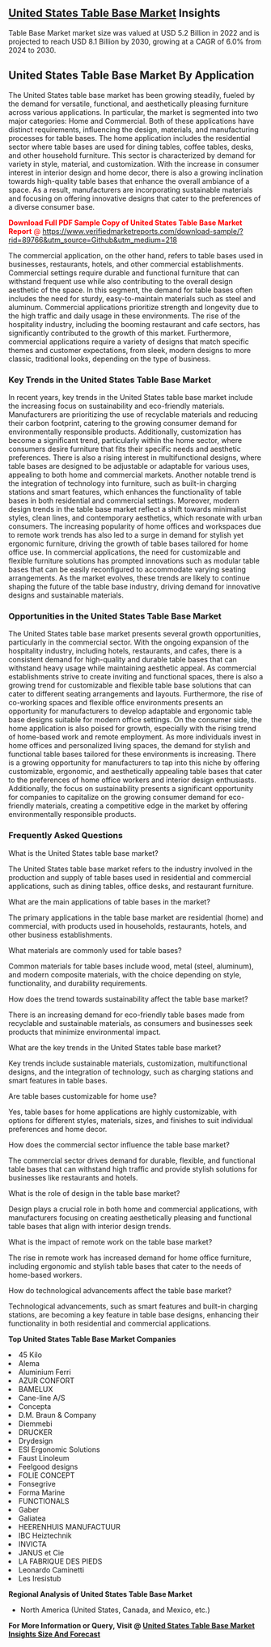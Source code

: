 <h2><a href="https://www.verifiedmarketreports.com/download-sample/?rid=89766&amp;utm_source=Github&amp;utm_medium=218" target="_blank">United States Table Base Market</a> Insights</h2><p>Table Base Market market size was valued at USD 5.2 Billion in 2022 and is projected to reach USD 8.1 Billion by 2030, growing at a CAGR of 6.0% from 2024 to 2030.</p><p> <h2>United States Table Base Market By Application</h2> <p>The United States table base market has been growing steadily, fueled by the demand for versatile, functional, and aesthetically pleasing furniture across various applications. In particular, the market is segmented into two major categories: Home and Commercial. Both of these applications have distinct requirements, influencing the design, materials, and manufacturing processes for table bases. The home application includes the residential sector where table bases are used for dining tables, coffee tables, desks, and other household furniture. This sector is characterized by demand for variety in style, material, and customization. With the increase in consumer interest in interior design and home decor, there is also a growing inclination towards high-quality table bases that enhance the overall ambiance of a space. As a result, manufacturers are incorporating sustainable materials and focusing on offering innovative designs that cater to the preferences of a diverse consumer base. <p><span class=""><span style="color: #ff0000;"><strong>Download Full PDF Sample Copy of United States Table Base Market Report</strong> @ </span><a href="https://www.verifiedmarketreports.com/download-sample/?rid=89766&amp;utm_source=Github&amp;utm_medium=218" target="_blank">https://www.verifiedmarketreports.com/download-sample/?rid=89766&amp;utm_source=Github&amp;utm_medium=218</a></span></p></p> <p>The commercial application, on the other hand, refers to table bases used in businesses, restaurants, hotels, and other commercial establishments. Commercial settings require durable and functional furniture that can withstand frequent use while also contributing to the overall design aesthetic of the space. In this segment, the demand for table bases often includes the need for sturdy, easy-to-maintain materials such as steel and aluminum. Commercial applications prioritize strength and longevity due to the high traffic and daily usage in these environments. The rise of the hospitality industry, including the booming restaurant and cafe sectors, has significantly contributed to the growth of this market. Furthermore, commercial applications require a variety of designs that match specific themes and customer expectations, from sleek, modern designs to more classic, traditional looks, depending on the type of business. <h3>Key Trends in the United States Table Base Market</h3> <p>In recent years, key trends in the United States table base market include the increasing focus on sustainability and eco-friendly materials. Manufacturers are prioritizing the use of recyclable materials and reducing their carbon footprint, catering to the growing consumer demand for environmentally responsible products. Additionally, customization has become a significant trend, particularly within the home sector, where consumers desire furniture that fits their specific needs and aesthetic preferences. There is also a rising interest in multifunctional designs, where table bases are designed to be adjustable or adaptable for various uses, appealing to both home and commercial markets. Another notable trend is the integration of technology into furniture, such as built-in charging stations and smart features, which enhances the functionality of table bases in both residential and commercial settings. Moreover, modern design trends in the table base market reflect a shift towards minimalist styles, clean lines, and contemporary aesthetics, which resonate with urban consumers. The increasing popularity of home offices and workspaces due to remote work trends has also led to a surge in demand for stylish yet ergonomic furniture, driving the growth of table bases tailored for home office use. In commercial applications, the need for customizable and flexible furniture solutions has prompted innovations such as modular table bases that can be easily reconfigured to accommodate varying seating arrangements. As the market evolves, these trends are likely to continue shaping the future of the table base industry, driving demand for innovative designs and sustainable materials. <h3>Opportunities in the United States Table Base Market</h3> <p>The United States table base market presents several growth opportunities, particularly in the commercial sector. With the ongoing expansion of the hospitality industry, including hotels, restaurants, and cafes, there is a consistent demand for high-quality and durable table bases that can withstand heavy usage while maintaining aesthetic appeal. As commercial establishments strive to create inviting and functional spaces, there is also a growing trend for customizable and flexible table base solutions that can cater to different seating arrangements and layouts. Furthermore, the rise of co-working spaces and flexible office environments presents an opportunity for manufacturers to develop adaptable and ergonomic table base designs suitable for modern office settings. On the consumer side, the home application is also poised for growth, especially with the rising trend of home-based work and remote employment. As more individuals invest in home offices and personalized living spaces, the demand for stylish and functional table bases tailored for these environments is increasing. There is a growing opportunity for manufacturers to tap into this niche by offering customizable, ergonomic, and aesthetically appealing table bases that cater to the preferences of home office workers and interior design enthusiasts. Additionally, the focus on sustainability presents a significant opportunity for companies to capitalize on the growing consumer demand for eco-friendly materials, creating a competitive edge in the market by offering environmentally responsible products. <h3>Frequently Asked Questions</h3> <p>What is the United States table base market? </p> <p>The United States table base market refers to the industry involved in the production and supply of table bases used in residential and commercial applications, such as dining tables, office desks, and restaurant furniture.</p> <p>What are the main applications of table bases in the market? </p> <p>The primary applications in the table base market are residential (home) and commercial, with products used in households, restaurants, hotels, and other business establishments.</p> <p>What materials are commonly used for table bases? </p> <p>Common materials for table bases include wood, metal (steel, aluminum), and modern composite materials, with the choice depending on style, functionality, and durability requirements.</p> <p>How does the trend towards sustainability affect the table base market? </p> <p>There is an increasing demand for eco-friendly table bases made from recyclable and sustainable materials, as consumers and businesses seek products that minimize environmental impact.</p> <p>What are the key trends in the United States table base market? </p> <p>Key trends include sustainable materials, customization, multifunctional designs, and the integration of technology, such as charging stations and smart features in table bases.</p> <p>Are table bases customizable for home use? </p> <p>Yes, table bases for home applications are highly customizable, with options for different styles, materials, sizes, and finishes to suit individual preferences and home decor.</p> <p>How does the commercial sector influence the table base market? </p> <p>The commercial sector drives demand for durable, flexible, and functional table bases that can withstand high traffic and provide stylish solutions for businesses like restaurants and hotels.</p> <p>What is the role of design in the table base market? </p> <p>Design plays a crucial role in both home and commercial applications, with manufacturers focusing on creating aesthetically pleasing and functional table bases that align with interior design trends.</p> <p>What is the impact of remote work on the table base market? </p> <p>The rise in remote work has increased demand for home office furniture, including ergonomic and stylish table bases that cater to the needs of home-based workers.</p> <p>How do technological advancements affect the table base market? </p> <p>Technological advancements, such as smart features and built-in charging stations, are becoming a key feature in table base designs, enhancing their functionality in both residential and commercial applications.</p> </p><p><strong>Top United States Table Base Market Companies</strong></p><div data-test-id=""><p><li>45 Kilo</li><li> Alema</li><li> Aluminium Ferri</li><li> AZUR CONFORT</li><li> BAMELUX</li><li> Cane-line A/S</li><li> Concepta</li><li> D.M. Braun & Company</li><li> Diemmebi</li><li> DRUCKER</li><li> Drydesign</li><li> ESI Ergonomic Solutions</li><li> Faust Linoleum</li><li> Feelgood designs</li><li> FOLIE CONCEPT</li><li> Fonsegrive</li><li> Forma Marine</li><li> FUNCTIONALS</li><li> Gaber</li><li> Galiatea</li><li> HEERENHUIS MANUFACTUUR</li><li> IBC Heiztechnik</li><li> INVICTA</li><li> JANUS et Cie</li><li> LA FABRIQUE DES PIEDS</li><li> Leonardo Caminetti</li><li> Les Iresistub</li></p><div><strong>Regional Analysis of&nbsp;United States Table Base Market</strong></div><ul><li dir="ltr"><p dir="ltr">North America&nbsp;(United States, Canada, and Mexico, etc.)</p></li></ul><p><strong>For More Information or Query, Visit @&nbsp;</strong><strong><a href="https://www.verifiedmarketreports.com/product/global-table-base-market-growth-2019-2024/?utm_source=Github&amp;utm_medium=218" target="_blank">United States Table Base Market Insights Size And Forecast</a></strong></p></div>
